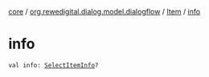 [core](../../index.md) / [org.rewedigital.dialog.model.dialogflow](../index.md) / [Item](index.md) / [info](./info.md)

# info

`val info: `[`SelectItemInfo`](../-select-item-info/index.md)`?`